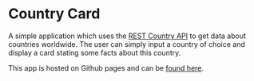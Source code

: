 # Country Card

A simple application which uses the [REST Country API](https://restcountries.com/) to get data about countries worldwide. The user can simply input a country of choice and display a card stating some facts about this country.

This app is hosted on Github pages and can be [found here](https://sensino-seb.github.io/country-card/).
